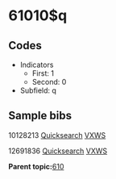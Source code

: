 # 61010$q

## Codes

-   Indicators
    -   First: 1
    -   Second: 0
-   Subfield: q

## Sample bibs

10128213 [Quicksearch](https://search.library.yale.edu/catalog/10128213) [VXWS](http://prodorbis.library.yale.edu:7014/vxws/GetHoldingsService?bibId=10128213)

12691836 [Quicksearch](https://search.library.yale.edu/catalog/12691836) [VXWS](http://prodorbis.library.yale.edu:7014/vxws/GetHoldingsService?bibId=12691836)

**Parent topic:**[610](../../tags/610/610.md)

